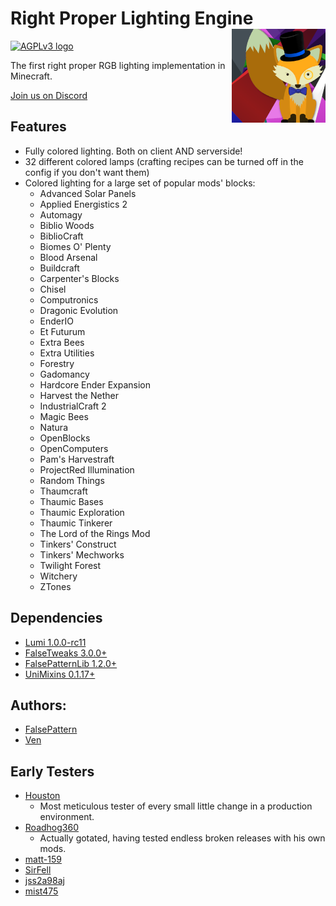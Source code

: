 # Right Proper Lighting Engine <img src="src/main/resources/assets/rple/rple_logo_small.png" align="right" width=150 />

<a rel="license" href="https://www.gnu.org/licenses/agpl-3.0.en.html"><img alt="AGPLv3 logo" style="border-width:0" src="https://www.gnu.org/graphics/agplv3-with-text-162x68.png" /></a>

The first right proper RGB lighting implementation in Minecraft.

[Join us on Discord](https://discord.gg/h7XAeCSfbT)

## Features

- Fully colored lighting. Both on client AND serverside!
- 32 different colored lamps (crafting recipes can be turned off in the config if you don't want them)
- Colored lighting for a large set of popular mods' blocks:
  - Advanced Solar Panels
  - Applied Energistics 2
  - Automagy
  - Biblio Woods
  - BiblioCraft
  - Biomes O' Plenty
  - Blood Arsenal
  - Buildcraft
  - Carpenter's Blocks
  - Chisel
  - Computronics
  - Dragonic Evolution
  - EnderIO
  - Et Futurum
  - Extra Bees
  - Extra Utilities
  - Forestry
  - Gadomancy
  - Hardcore Ender Expansion
  - Harvest the Nether
  - IndustrialCraft 2
  - Magic Bees
  - Natura
  - OpenBlocks
  - OpenComputers
  - Pam's Harvestraft
  - ProjectRed Illumination
  - Random Things
  - Thaumcraft
  - Thaumic Bases
  - Thaumic Exploration
  - Thaumic Tinkerer
  - The Lord of the Rings Mod
  - Tinkers' Construct
  - Tinkers' Mechworks
  - Twilight Forest
  - Witchery
  - ZTones

## Dependencies

- [Lumi 1.0.0-rc11](https://github.com/GTMEGA/Lumi)
- [FalseTweaks 3.0.0+](https://github.com/FalsePattern/FalseTweaks)
- [FalsePatternLib 1.2.0+](https://github.com/FalsePattern/FalsePatternLib)
- [UniMixins 0.1.17+](https://github.com/LegacyModdingMC/UniMixins)

## Authors:

- [FalsePattern](https://github.com/FalsePattern)
- [Ven](https://github.com/basdxz)

## Early Testers

- [Houston](https://github.com/Houstonruss)
  - Most meticulous tester of every small little change in a production environment.
- [Roadhog360](https://github.com/Roadhog360)
  - Actually gotated, having tested endless broken releases with his own mods.
- [matt-159](https://github.com/matt-159)
- [SirFell](https://github.com/SirFell)
- [jss2a98aj](https://github.com/jss2a98aj)
- [mist475](https://github.com/mist475)
